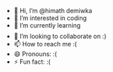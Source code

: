 - 👋 Hi, I’m @himath demiwka
- 👀 I’m interested in coding
- 🌱 I’m currently learning $$$$
- 💞️ I’m looking to collaborate on :)
- 📫 How to reach me :(
- 😄 Pronouns: :(
- ⚡ Fun fact: :(

<!---
himathace/himathace is a ✨ special ✨ repository because its `README.md` (this file) appears on your GitHub profile.
You can click the Preview link to take a look at your changes.
--->
